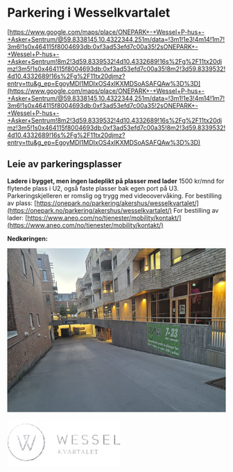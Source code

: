 # Parkering i Wesselkvartalet

[https://www.google.com/maps/place/ONEPARK+-+Wessel+P-hus+-+Asker+Sentrum/@59.8338145,10.4322344,251m/data=!3m1!1e3!4m14!1m7!3m6!1s0x464115f8004693db:0xf3ad53efd7c00a35!2sONEPARK+-+Wessel+P-hus+-+Asker+Sentrum!8m2!3d59.8339532!4d10.4332689!16s%2Fg%2F11tx20djmz!3m5!1s0x464115f8004693db:0xf3ad53efd7c00a35!8m2!3d59.8339532!4d10.4332689!16s%2Fg%2F11tx20djmz?entry=ttu&g_ep=EgoyMDI1MDIxOS4xIKXMDSoASAFQAw%3D%3D](https://www.google.com/maps/place/ONEPARK+-+Wessel+P-hus+-+Asker+Sentrum/@59.8338145,10.4322344,251m/data=!3m1!1e3!4m14!1m7!3m6!1s0x464115f8004693db:0xf3ad53efd7c00a35!2sONEPARK+-+Wessel+P-hus+-+Asker+Sentrum!8m2!3d59.8339532!4d10.4332689!16s%2Fg%2F11tx20djmz!3m5!1s0x464115f8004693db:0xf3ad53efd7c00a35!8m2!3d59.8339532!4d10.4332689!16s%2Fg%2F11tx20djmz?entry=ttu&g_ep=EgoyMDI1MDIxOS4xIKXMDSoASAFQAw%3D%3D)

## Leie av parkeringsplasser

**Ladere i bygget, men ingen ladeplikt på plasser med lader**
1500 kr/mnd for flytende plass i U2, også faste plasser bak egen port på U3. Parkeringskjelleren er romslig og trygg med videoovervåking.
For bestilling av plass: [https://onepark.no/parkering/akershus/wesselkvartalet/](https://onepark.no/parkering/akershus/wesselkvartalet/)
For bestilling av lader: [https://www.aneo.com/no/tjenester/mobility/kontakt/](https://www.aneo.com/no/tjenester/mobility/kontakt/)

**Nedkøringen:**

![image (8).png](Parkering%20i%20Wesselkvartalet%201a4a3fac947e80ca9afec84ea5ddc415/image_(8).png)

![image.png](Parkering%20i%20Wesselkvartalet%201a4a3fac947e80ca9afec84ea5ddc415/image.png)